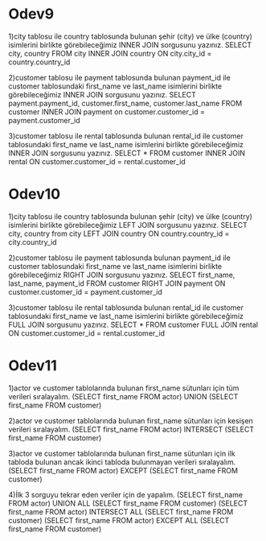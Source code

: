 # Odev9
1)city tablosu ile country tablosunda bulunan şehir (city) ve ülke (country) isimlerini birlikte görebileceğimiz INNER JOIN sorgusunu yazınız.
SELECT city, country FROM city INNER JOIN country ON city.city_id = country.country_id

2)customer tablosu ile payment tablosunda bulunan payment_id ile customer tablosundaki first_name ve last_name isimlerini birlikte görebileceğimiz INNER JOIN sorgusunu yazınız.
SELECT payment.payment_id, customer.first_name, customer.last_name FROM customer INNER JOIN payment on customer.customer_id = payment.customer_id

3)customer tablosu ile rental tablosunda bulunan rental_id ile customer tablosundaki first_name ve last_name isimlerini birlikte görebileceğimiz INNER JOIN sorgusunu yazınız.
SELECT * FROM customer INNER JOIN rental ON customer.customer_id = rental.customer_id

# Odev10
1)city tablosu ile country tablosunda bulunan şehir (city) ve ülke (country) isimlerini birlikte görebileceğimiz LEFT JOIN sorgusunu yazınız.
SELECT city, country from city LEFT JOIN country ON country.country_id = city.country_id

2)customer tablosu ile payment tablosunda bulunan payment_id ile customer tablosundaki first_name ve last_name isimlerini birlikte görebileceğimiz RIGHT JOIN sorgusunu yazınız.
SELECT first_name, last_name, payment_id FROM customer RIGHT JOIN payment ON customer.customer_id = payment.customer_id

3)customer tablosu ile rental tablosunda bulunan rental_id ile customer tablosundaki first_name ve last_name isimlerini birlikte görebileceğimiz FULL JOIN sorgusunu yazınız.
SELECT * FROM customer FULL JOIN rental ON customer.customer_id = rental.customer_id

# Odev11
1)actor ve customer tablolarında bulunan first_name sütunları için tüm verileri sıralayalım.
(SELECT first_name FROM actor) UNION (SELECT first_name FROM customer)

2)actor ve customer tablolarında bulunan first_name sütunları için kesişen verileri sıralayalım.
(SELECT first_name FROM actor) INTERSECT (SELECT first_name FROM customer)

3)actor ve customer tablolarında bulunan first_name sütunları için ilk tabloda bulunan ancak ikinci tabloda bulunmayan verileri sıralayalım.
(SELECT first_name FROM actor) EXCEPT (SELECT first_name FROM customer)

4)İlk 3 sorguyu tekrar eden veriler için de yapalım.
(SELECT first_name FROM actor) UNION ALL (SELECT first_name FROM customer)
(SELECT first_name FROM actor) INTERSECT ALL (SELECT first_name FROM customer)
(SELECT first_name FROM actor) EXCEPT ALL (SELECT first_name FROM customer)
